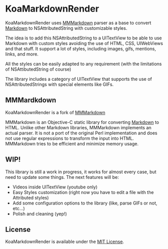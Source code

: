 # KoaMarkdownRender

KoaMarkdownRender uses [MMMarkdown](https://github.com/mdiep/MMMarkdown) parser as a base to convert [Markdown][] to NSAttributedString with customizable styles.

The idea is to add this NSAttributedString to a UITextView to be able to use Markdown with custom styles avoiding the use of HTML, CSS, UIWebViews and that stuff. 
It support a lot of styles, including images, gifs, mentions, links, and more.

All the styles can be easily adapted to any requirement (with the limitations of NSAttibutedString of course)

The library includes a category of UITextView that supports the use of NSAttributedStrings with special elements like GIFs.

## MMMardkdown
KoaMarkdownRender is a fork of [MMMarkdown](https://github.com/mdiep/MMMarkdown)

MMMarkdown is an Objective-C static library for converting [Markdown][] to HTML. Unlike other Markdown libraries, MMMarkdown implements an actual parser. It is not a port of the original Perl implementation and does not use regular expressions to transform the input into HTML. MMMarkdown tries to be efficient and minimize memory usage.

[Markdown]: http://daringfireball.net/projects/markdown/

## WIP!

This library is still a work in progress, it works for almost every case, but need to update some things. The next features will be:
- Videos inside UITextView (youtube only)
- Easy Styles customization (right now you have to edit a file with the Attributed styles)
- Add some configuration options to the library (like, parse GIFs or not, etc...)
- Polish and cleaning (yep!)

## License
KoaMarkdownRender is available under the [MIT License][].

[MIT License]: http://opensource.org/licenses/mit-license.php
